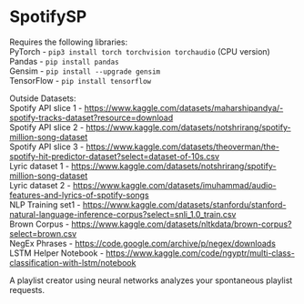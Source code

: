 # SpotifySP

Requires the following libraries: <br />
PyTorch - ``` pip3 install torch torchvision torchaudio ``` (CPU version) <br />
Pandas - ``` pip install pandas ``` <br />
Gensim - ``` pip install --upgrade gensim ``` <br />
TensorFlow - ``` pip install tensorflow ``` <br />


Outside Datasets: <br />
Spotify API slice 1 - https://www.kaggle.com/datasets/maharshipandya/-spotify-tracks-dataset?resource=download <br />
Spotify API slice 2 - https://www.kaggle.com/datasets/notshrirang/spotify-million-song-dataset <br />
Spotify API slice 3 - https://www.kaggle.com/datasets/theoverman/the-spotify-hit-predictor-dataset?select=dataset-of-10s.csv <br />
Lyric dataset 1 - https://www.kaggle.com/datasets/notshrirang/spotify-million-song-dataset <br />
Lyric dataset 2 - https://www.kaggle.com/datasets/imuhammad/audio-features-and-lyrics-of-spotify-songs <br />
NLP Training set1 - https://www.kaggle.com/datasets/stanfordu/stanford-natural-language-inference-corpus?select=snli_1.0_train.csv <br />
Brown Corpus - https://www.kaggle.com/datasets/nltkdata/brown-corpus?select=brown.csv <br />
NegEx Phrases - https://code.google.com/archive/p/negex/downloads <br />
LSTM Helper Notebook - https://www.kaggle.com/code/ngyptr/multi-class-classification-with-lstm/notebook <br />

A playlist creator using neural networks analyzes your spontaneous playlist requests.
